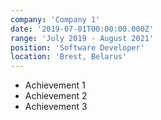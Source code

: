 ```yaml
---
company: 'Company 1'
date: '2019-07-01T00:00:00.000Z'
range: 'July 2019 - August 2021'
position: 'Software Developer'
location: 'Brest, Belarus'
---
```


-   Achievement 1
-   Achievement 2
-   Achievement 3
